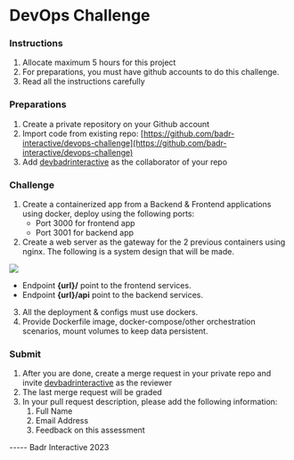 # DevOps Challenge
### Instructions
1.  Allocate maximum 5 hours for this project
2.  For preparations, you must have github accounts to do this challenge.
3.  Read all the instructions carefully

### Preparations
1.  Create a private repository on your Github account
2.  Import code from existing repo: [https://github.com/badr-interactive/devops-challenge](https://github.com/badr-interactive/devops-challenge)
3.  Add [devbadrinteractive](https://github.com/devbadrinteractive) as the collaborator of your repo

### Challenge
1.  Create a containerized app from a Backend & Frontend applications using docker, deploy using the following ports:
    - Port 3000 for frontend app
    - Port 3001 for backend app
2.  Create a web server as the gateway for the 2 previous containers using nginx. The following is a system design that will be made.

![](https://lh3.googleusercontent.com/Jho8feJkwjjdN1XZMBY24ow4WZGCJ15DFq0kAss93rQ_FRONLJMEGBw4_7KhOCDYTNNlLPKuu5tpsg_uCIKzJCvzCl9gN5Ug7dNtqSYUrh4X1xI4tT1c7CEjIOrLwehZZ86kXhTuALLkj8zYNrJqfwo)
    
   - Endpoint **{url}/** point to the frontend services.
   - Endpoint **{url}/api** point to the backend services.
3.  All the deployment & configs must use dockers.
4.  Provide Dockerfile image, docker-compose/other orchestration scenarios, mount volumes to keep data persistent.

### Submit
1.  After you are done, create a merge request in your private repo and invite [devbadrinteractive](https://github.com/devbadrinteractive) as the reviewer
2.  The last merge request will be graded
3. In your pull request description, please add the following information:
    1. Full Name
    2. Email Address
    3. Feedback on this assessment


----- Badr Interactive 2023
